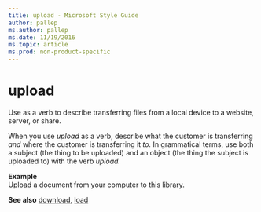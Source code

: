 ```yaml
---
title: upload - Microsoft Style Guide
author: pallep
ms.author: pallep
ms.date: 11/19/2016
ms.topic: article
ms.prod: non-product-specific
---
```


# upload

Use as a verb to describe transferring files from a local device to a website, server, or share. 

When you use *upload* as a verb, describe what the customer is transferring *and* where the customer is transferring it *to.* In
grammatical terms, use both a subject (the thing to be uploaded) and an
object (the thing the subject is uploaded to) with the verb *upload.*

**Example**  
Upload a document from your computer to this library. 

**See also** [download](/style-guide/a-z-word-list-term-collections/d/download), [load](/style-guide/a-z-word-list-term-collections/l/load)
